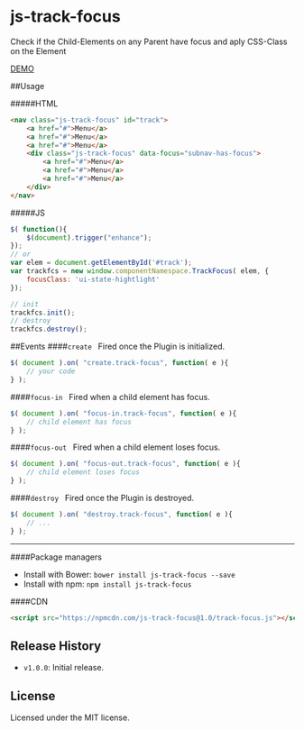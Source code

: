 # js-track-focus
Check if the Child-Elements on any Parent have focus and aply CSS-Class on the Element

[DEMO](http://codepen.io/vmitsaras/pen/ozOdYm)

##Usage

#####HTML
```html
<nav class="js-track-focus" id="track">
    <a href="#">Menu</a>
    <a href="#">Menu</a>
    <a href="#">Menu</a>
    <div class="js-track-focus" data-focus="subnav-has-focus">
        <a href="#">Menu</a>
        <a href="#">Menu</a>
        <a href="#">Menu</a>
    </div>
</nav>

```

#####JS
```js
$( function(){
    $(document).trigger("enhance");
});
// or
var elem = document.getElementById('#track');
var trackfcs = new window.componentNamespace.TrackFocus( elem, {
    focusClass: 'ui-state-hightlight'
});

// init
trackfcs.init();
// destroy
trackfcs.destroy();
```

##Events
####`create `
Fired once the Plugin is initialized.
```js
$( document ).on( "create.track-focus", function( e ){ 
	// your code
} );
```
####`focus-in `
Fired when a child element has focus.
```js
$( document ).on( "focus-in.track-focus", function( e ){ 
	// child element has focus
} );
```
####`focus-out `
Fired when a child element loses focus.
```js
$( document ).on( "focus-out.track-focus", function( e ){ 
	// child element loses focus
} );
```
####`destroy `
Fired once the Plugin is destroyed.
```js
$( document ).on( "destroy.track-focus", function( e ){ 
	// ...
} );
```
---
####Package managers

* Install with Bower: `bower install js-track-focus --save`
* Install with npm: `npm install js-track-focus`


####CDN
```html
<script src="https://npmcdn.com/js-track-focus@1.0/track-focus.js"></script>
```

## Release History

* `v1.0.0`: Initial release.

## License
Licensed under the MIT license.
